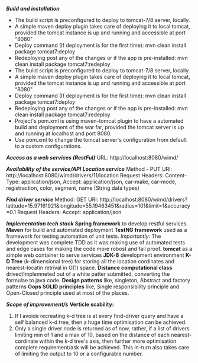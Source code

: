 __*Build and installation*__
- The build script is preconfigured to deploy to tomcat-7/8 server, locally.
- A simple maven deploy plugin takes care of deploying it to local tomcat, provided the tomcat instance is up and running and accessible at port “8080"
- Deploy command (If deployment is for the first time): mvn clean install package tomcat7:deploy
- Redeploying post any of the changes or if the app is pre-installed: mvn clean install package tomcat7:redeploy
- The build script is preconfigured to deploy to tomcat-7/8 server, locally. 
- A simple maven deploy plugin takes care of deploying it to local tomcat, provided the tomcat instance is up and running and accessible at port “8080"
- Deploy command (If deployment is for the first time): mvn clean install package tomcat7:deploy
- Redeploying post any of the changes or if the app is pre-installed: mvn clean install package tomcat7:redeploy
- Project's pom.xml is using maven-tomcat plugin to have a automated build and deployment of the war far, provided the tomcat server is up and running at localhost and port 8080. 
- Use pom.xml to change the tomcat server's configuration from default to a custom configurations. 

__*Access as a web services (RestFul)*__
URL: http://localhost:8080/wimd/

__*Availability of the service/API*__
__*Location service*__
Method - PUT
URI: http://localhost:8080/wimd/drivers/11/location
Request Headers: Content-Type: application/json, Accept: application/json, car-make, car-mode, registraction, color, segment, name (String data types)


__*Find driver service*__
Method: GET
URI: http://localhost:8080/wimd/drivers?latitude=15.97161921&longitude=55.19463451&radius=101&limit=1&accuracy=0.1
Request Headers: Accept: application/json

__*Implementation tech stack*__
__Spring framework__ to develop restful services.
__Maven__ for build and automated deployment
__TestNG framework__ used as a framework for testing automation of unit tests. *Importantly*: The development was complete TDD as it was making use of automated tests and edge cases for making the code more robost and fail proof.
__tomcat__ as a simple web container to serve services
__JDK-8__ development environment
__K-D Tree__ (k-dimensional tree) for storing all the location cordinates and nearest-locatin retrival in O(1) space. 
__Distance computational class__ drived/implemneted out of a white patter submitted, converting the formulae to java code.
__Design patterns__ like, singleton, Abstract and factory patterns
__Oops SOLID principles__ like, Single responsibility principle and Open-Closed principle used at most of the places.

__*Scope of improvement/s*__
__Verticle scability:__ 
1) If I avoide recreating k-d tree is at every find-driver query and have a self balanced k-d tree, then a huge time optimisation can be achieved.
2) Only a single driver node is returned as of now, rather, if a list of drivers limiting min of 1 and a max of 10, based on the distance of each nearest-cordinate within the k-d tree's axis, then further more optimisation complete requirement/ask will be achieved. This in-turn also takes care of limiting the output to 10 or a configurable number. 


